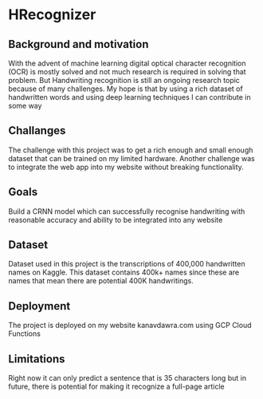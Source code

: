 
# HRecognizer

## Background and motivation

With the advent of machine learning digital optical character recognition (OCR) is mostly solved and not much research is required in solving that problem. But Handwriting recognition is still an ongoing research topic because of many challenges. My hope is that by using a rich dataset of handwritten words and using deep learning techniques I can contribute in some way

## Challanges

The challenge with this project was to get a rich enough and small enough dataset that can be trained on my limited hardware. Another challenge was to integrate the web app into my website without breaking functionality.

## Goals

Build a CRNN model which can successfully recognise handwriting with reasonable accuracy and ability to be integrated into any website

## Dataset

Dataset used in this project is the transcriptions of 400,000 handwritten names on Kaggle. This dataset contains 400k+ names since these are names that mean there are potential 400K handwritings.

## Deployment 

The project is deployed on my website kanavdawra.com using GCP Cloud Functions

## Limitations

Right now it can only predict a sentence that is 35 characters long but in future, there is potential for making it recognize a full-page article
